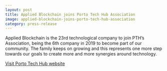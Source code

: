 ```yaml
---
layout: post
title: Applied Blockchain joins Porto Tech Hub Association
image: applied-blockchain-joins-porto-tech-hub-association
category: press-release
---
```


<p class="post__content">Applied Blockchain is the 23rd technological company to join PTH’s Association, being the 6th company in 2019 to become part of our community. The family keeps on growing and this represents one more step towards our goals to create more and more synergies around technology.</p>
<p class="post__content"><a href="https://portotechhub.com/" target="_blank" rel="noopener" class="button--underline">Visit Porto Tech Hub website</a></p>